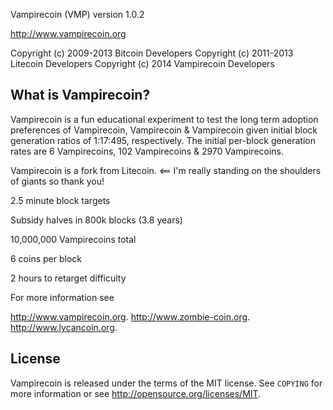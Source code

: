 Vampirecoin (VMP)
version 1.0.2

http://www.vampirecoin.org

Copyright (c) 2009-2013 Bitcoin Developers
Copyright (c) 2011-2013 Litecoin Developers
Copyright (c) 2014 Vampirecoin Developers

What is Vampirecoin?
----------------
Vampirecoin is a fun educational experiment to test the long term adoption preferences of Vampirecoin, Vampirecoin & Vampirecoin given initial block generation ratios of 1:17:495, respectively. The initial per-block generation rates are 6 Vampirecoins, 102 Vampirecoins & 2970 Vampirecoins.

Vampirecoin is a fork from Litecoin. <== I'm really standing on the shoulders of giants so thank you!

2.5 minute block targets


Subsidy halves in 800k blocks (3.8 years)


10,000,000 Vampirecoins total


6 coins per block


2 hours to retarget difficulty

For more information see 

http://www.vampirecoin.org.
http://www.zombie-coin.org.
http://www.lycancoin.org.

License
-------

Vampirecoin is released under the terms of the MIT license. See `COPYING` for more
information or see http://opensource.org/licenses/MIT.



